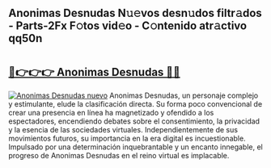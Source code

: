 ## Anonimas Desnudas N𝚞𝚎vos desn𝚞dos filtr𝚊dos - Parts-2Fx F𝚘tos vid𝚎o - C𝚘ntenido atr𝚊ctivo qq50n

# <h2><a href="http://mb47v0n.tromn.icu/?c=Anonimas+Desnudas">🔗👉👉👉 Anonimas Desnudas 🔗🔗</a></h2>

[![Anonimas Desnudas nuevo](https://i.imgur.com/pEAQMta.gif)](http://mb47v0n.tromn.icu/?c=Anonimas+Desnudas)
Anonimas Desnudas, un personaje complejo y estimulante, elude la clasificación directa. Su forma poco convencional de crear una presencia en línea ha magnetizado y ofendido a los espectadores, encendiendo debates sobre el consentimiento, la privacidad y la esencia de las sociedades virtuales. Independientemente de sus movimientos futuros, su importancia en la era digital es incuestionable. Impulsado por una determinación inquebrantable y un encanto innegable, el progreso de Anonimas Desnudas en el reino virtual es implacable.
